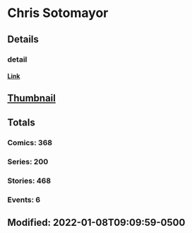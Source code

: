 # Chris  Sotomayor 
## Details
### detail
#### [Link](http://marvel.com/comics/creators/13449/chris_sotomayor?utm_campaign=apiRef&utm_source=225578a89fc76f3d20fbffda5d17a88d)
## [Thumbnail](http://i.annihil.us/u/prod/marvel/i/mg/b/40/image_not_available.jpg)
## Totals
### Comics: 368
### Series: 200
### Stories: 468
### Events: 6
## Modified: 2022-01-08T09:09:59-0500